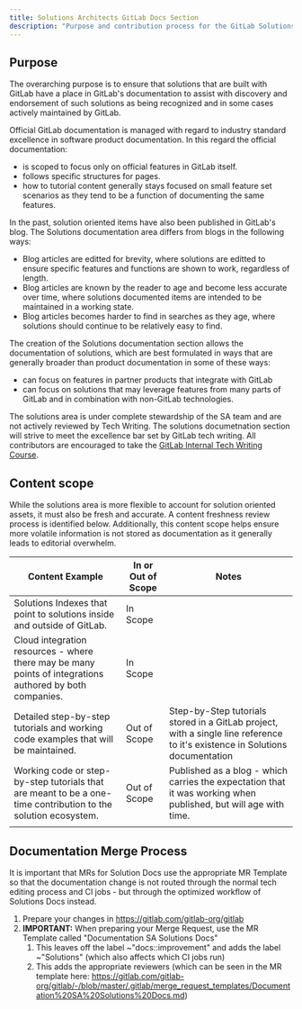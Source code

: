 ```yaml
---
title: Solutions Architects GitLab Docs Section
description: "Purpose and contribution process for the GitLab Solutions Documentation section."
---
```


## Purpose

The overarching purpose is to ensure that solutions that are built with GitLab have a place in GitLab's documentation to assist with discovery and endorsement of such solutions as being recognized and in some cases actively maintained by GitLab.

Official GitLab documentation is managed with regard to industry standard excellence in software product documentation. In this regard the official documentation:

- is scoped to focus only on official features in GitLab itself.
- follows specific structures for pages.
- how to tutorial content generally stays focused on small feature set scenarios as they tend to be a function of documenting the same features.

In the past, solution oriented items have also been published in GitLab's blog. The Solutions documentation area differs from blogs in the following ways:

- Blog articles are editted for brevity, where solutions are editted to ensure specific features and functions are shown to work, regardless of length.
- Blog articles are known by the reader to age and become less accurate over time, where solutions documented items are intended to be maintained in a working state.
- Blog articles becomes harder to find in searches as they age, where solutions should continue to be relatively easy to find.

The creation of the Solutions documentation section allows the documentation of solutions, which are best formulated in ways that are generally broader than product documentation in some of these ways:

- can focus on features in partner products that integrate with GitLab
- can focus on solutions that may leverage features from many parts of GitLab and in combination with non-GitLab technologies.

The solutions area is under complete stewardship of the SA team and are not actively reviewed by Tech Writing. The solutions documetnation section will strive to meet the excellence bar set by GitLab tech writing. All contributors are encouraged to take the [GitLab Internal Tech Writing Course](/handbook/ux/technical-writing/fundamentals/).

## Content scope

While the solutions area is more flexible to account for solution oriented assets, it must also be fresh and accurate. A content freshness review process is identified below. Additionally, this content scope helps ensure more volatile information is not stored as documentation as it generally leads to editorial overwhelm.

| Content Example                                              | In or Out of Scope | Notes                                                        |
| ------------------------------------------------------------ | ------------------ | ------------------------------------------------------------ |
| Solutions Indexes that point to solutions inside and outside of GitLab. | In Scope           |                                                              |
| Cloud integration resources - where there may be many points of integrations authored by both companies. | In Scope           |                                                              |
| Detailed step-by-step tutorials and working code examples that will be maintained. | Out of Scope       | Step-by-Step tutorials stored in a GitLab project, with a single line reference to it's existence in Solutions documentation |
| Working code or step-by-step tutorials that are meant to be a one-time contribution to the solution ecosystem. | Out of Scope       | Published as a blog - which carries the expectation that it was working when published, but will age with time. |
|                                                              |                    |                                                              |

## Documentation Merge Process

It is important that MRs for Solution Docs use the appropriate MR Template so that the documentation change is not routed through the normal tech editing process and CI jobs - but through the optimized workflow of Solutions Docs instead.

1. Prepare your changes in https://gitlab.com/gitlab-org/gitlab
1. **IMPORTANT:** When preparing your Merge Request, use the MR Template called "Documentation SA Solutions Docs"
   1. This leaves off the label ~"docs::improvement" and adds the label ~"Solutions" (which also affects which CI jobs run)
   1. This adds the appropriate reviewers (which can be seen in the MR template here: https://gitlab.com/gitlab-org/gitlab/-/blob/master/.gitlab/merge_request_templates/Documentation%20SA%20Solutions%20Docs.md)
